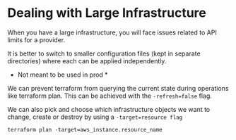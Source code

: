 # Dealing with Large Infrastructure

When you have a large infrastructure, you will face issues related to API limits for a provider.

It is better to switch to smaller configuration files (kept in separate directories) where each can be applied independently.

* Not meant to be used in prod *

We can prevent terraform from querying the current state during operations like terraform plan.
This can be achieved with the ```-refresh=false``` flag. 

We can also pick and choose which infrastructure objects we want to change, create or destroy by using a ```-target=resource flag```
```
terraform plan -target=aws_instance.resource_name
```
